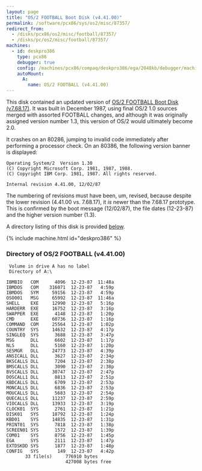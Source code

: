 ```yaml
---
layout: page
title: "OS/2 FOOTBALL Boot Disk (v4.41.00)"
permalink: /software/pcx86/sys/os2/misc/87357/
redirect_from:
  - /disks/pcx86/os2/misc/football/87357/
  - /disks/pc/os2/misc/football/87357/
machines:
  - id: deskpro386
    type: pcx86
    debugger: true
    config: /machines/pcx86/compaq/deskpro386/ega/2048kb/debugger/machine.xml
    autoMount:
      A:
        name: OS/2 FOOTBALL (v4.41.00)
---
```


This disk contained an updated version of [OS/2 FOOTBALL Boot Disk (v7.68.17)](/software/pcx86/sys/os2/misc/87058/).
It was built in December 1987, using final OS/2 1.0 sources merged with assorted FOOTBALL changes, and although 
it was originally assigned version number 1.3, this version of OS/2 would ultimately become 2.0.

It crashes on an 80286, jumping to invalid code immediately after performing a processor check.  On an 80386,
the following version banner is displayed:

	Operating System/2  Version 1.30
	(C) Copyright Microsoft Corp. 1981, 1987, 1988.
	(C) Copyright IBM Corp. 1981, 1987. All rights reserved.
	
	Internal revision 4.41.00, 12/02/87

The numbering of revisions must have been, um, revised, because despite the lower revision (4.41.00 vs. 7.68.17),
it *is* newer than the 7.68.17 prototype.  This is confirmed by the boot message (12/02/87), the file dates (12-23-87)
and the higher version number (1.3).

A directory listing of this disk is provided [below](#directory-of-os2-football-v44100).

{% include machine.html id="deskpro386" %}

### Directory of OS/2 FOOTBALL (v4.41.00)

     Volume in drive A has no label
     Directory of A:\

    IBMBIO   COM      4096  12-23-87  11:48a
    IBMDOS   COM    316071  12-23-87   4:59p
    IBMDOS   SYM     59156  12-23-87   4:59p
    OSO001   MSG     65992  12-23-87  11:46a
    SHELL    EXE     12990  12-23-87   5:16p
    HARDERR  EXE     16752  12-23-87   3:16p
    SWAPPER  EXE      4148  12-23-87   1:20p
    CMD      EXE     60736  12-23-87   1:16p
    COMMAND  COM     25564  12-23-87   1:02p
    COUNTRY  SYS     14632  12-23-87   4:17p
    SINGLEQ  SYS      3688  12-23-87   3:47p
    MSG      DLL      6602  12-23-87   1:17p
    NLS      DLL      5160  12-23-87   1:20p
    SESMGR   DLL     24773  12-23-87   4:39p
    ANSICALL DLL      3627  12-23-87   2:34p
    BKSCALLS DLL      7204  12-23-87   2:38p
    BMSCALLS DLL      3090  12-23-87   2:38p
    BVSCALLS DLL     30747  12-23-87   2:47p
    DOSCALL1 DLL      8813  12-23-87   2:51p
    KBDCALLS DLL      6709  12-23-87   2:53p
    MONCALLS DLL      6836  12-23-87   2:53p
    MOUCALLS DLL      5683  12-23-87   2:54p
    QUECALLS DLL     11237  12-23-87   2:59p
    VIOCALLS DLL     13933  12-23-87   3:19p
    CLOCK01  SYS      2761  12-23-87   1:21p
    DISK01   SYS     18792  12-23-87   1:24p
    KBD01    SYS     14835  12-23-87   1:31p
    PRINT01  SYS      7818  12-23-87   1:38p
    SCREEN01 SYS      1572  12-23-87   1:39p
    COM01    SYS      8756  12-23-87   1:45p
    EGA      SYS      2111  12-23-87   1:47p
    EXTDSKDD SYS      1877  12-23-87   1:48p
    CONFIG   SYS       149  12-23-87   4:42p
           33 file(s)     776910 bytes
                          427008 bytes free
